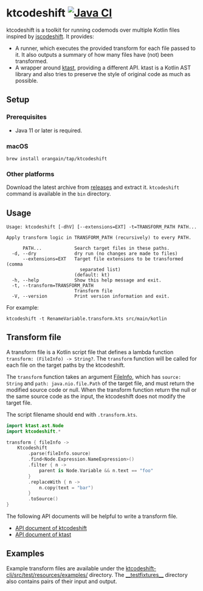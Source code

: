 # ktcodeshift [![Java CI](https://github.com/orangain/ktcodeshift/actions/workflows/java_ci.yaml/badge.svg)](https://github.com/orangain/ktcodeshift/actions/workflows/java_ci.yaml)

ktcodeshift is a toolkit for running codemods over multiple Kotlin files inspired
by [jscodeshift](https://github.com/facebook/jscodeshift). It provides:

- A runner, which executes the provided transform for each file passed to it. It also outputs a summary of how many
  files have (not) been transformed.
- A wrapper around [ktast](https://github.com/orangain/ktast), providing a different API. ktast is a Kotlin AST library
  and also tries to preserve the style of original code as much as possible.

## Setup

### Prerequisites

- Java 11 or later is required.

### macOS

```
brew install orangain/tap/ktcodeshift
```

### Other platforms

Download the latest archive from [releases](https://github.com/orangain/ktcodeshift/releases) and extract
it. `ktcodeshift` command is available in the `bin` directory.

## Usage

```
Usage: ktcodeshift [-dhV] [--extensions=EXT] -t=TRANSFORM_PATH PATH...

Apply transform logic in TRANSFORM_PATH (recursively) to every PATH.

      PATH...            Search target files in these paths.
  -d, --dry              dry run (no changes are made to files)
      --extensions=EXT   Target file extensions to be transformed (comma
                           separated list)
                         (default: kt)
  -h, --help             Show this help message and exit.
  -t, --transform=TRANSFORM_PATH
                         Transform file
  -V, --version          Print version information and exit.
```

For example:

```
ktcodeshift -t RenameVariable.transform.kts src/main/kotlin
```

## Transform file

A transform file is a Kotlin script file that defines a lambda function `transform: (FileInfo) -> String?`.
The `transform` function will be called for each file on the target paths by the ktcodeshift.

The `transform` function takes an
argument [FileInfo](https://orangain.github.io/ktcodeshift/main/api/ktcodeshift-dsl/ktcodeshift/-file-info/index.html),
which has `source: String` and `path: java.nio.file.Path` of the target file, and must return the modified source code
or null. When the transform function return the null or the same source code as the input, the ktcodeshift does not
modify the target file.

The script filename should end with `.transform.kts`.

```kts
import ktast.ast.Node
import ktcodeshift.*

transform { fileInfo ->
    Ktcodeshift
        .parse(fileInfo.source)
        .find<Node.Expression.NameExpression>()
        .filter { n ->
            parent is Node.Variable && n.text == "foo"
        }
        .replaceWith { n ->
            n.copy(text = "bar")
        }
        .toSource()
}
```

The following API documents will be helpful to write a transform file.

- [API document of ktcodeshift](https://orangain.github.io/ktcodeshift/main/api/ktcodeshift-dsl/ktcodeshift/index.html)
- [API document of ktast](https://orangain.github.io/ktast/latest/api/ast/ktast.ast/index.html)

## Examples

Example transform files are available
under the [ktcodeshift-cli/src/test/resources/examples/](ktcodeshift-cli/src/test/resources/examples/) directory. The
[\_\_testfixtures\_\_](ktcodeshift-cli/src/test/resources/examples/__testfixtures__) directory also contains pairs of
their input and output.
